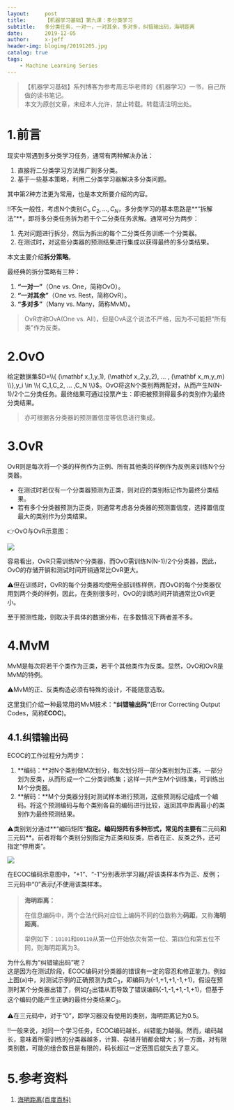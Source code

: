 ```yaml
---
layout:     post
title:      【机器学习基础】第九课：多分类学习
subtitle:   多分类任务，一对一，一对其余，多对多，纠错输出码，海明距离
date:       2019-12-05
author:     x-jeff
header-img: blogimg/20191205.jpg
catalog: true
tags:
    - Machine Learning Series
---
```

>【机器学习基础】系列博客为参考周志华老师的《机器学习》一书，自己所做的读书笔记。  
>本文为原创文章，未经本人允许，禁止转载。转载请注明出处。

# 1.前言

现实中常遇到多分类学习任务，通常有两种解决办法：

1. 直接将二分类学习方法推广到多分类。
2. 基于一些基本策略，利用二分类学习器解决多分类问题。

其中第2种方法更为常用，也是本文所要介绍的内容。

‼️不失一般性，考虑N个类别$C_1,C_2,...,C_N$，多分类学习的基本思路是**“拆解法”**，即将多分类任务拆为若干个二分类任务求解。通常可分为两步：

1. 先对问题进行拆分，然后为拆出的每个二分类任务训练一个分类器。
2. 在测试时，对这些分类器的预测结果进行集成以获得最终的多分类结果。

本文主要介绍**拆分策略**。

最经典的拆分策略有三种：

1. **“一对一”**（One vs. One，简称OvO）。
2. **“一对其余”**（One vs. Rest，简称OvR）。
3. **“多对多”**（Many vs. Many，简称MvM）。

>OvR亦称OvA(One vs. All)，但是OvA这个说法不严格，因为不可能把“所有类”作为反类。

# 2.OvO

给定数据集$D=\\{ (\mathbf x_1,y_1), (\mathbf x_2,y_2), ... , (\mathbf x_m,y_m) \\},y_i \in \\{ C_1,C_2, ... ,C_N \\}$。OvO将这N个类别两两配对，从而产生N(N-1)/2个二分类任务。最终结果可通过投票产生：即把被预测得最多的类别作为最终分类结果。

>亦可根据各分类器的预测置信度等信息进行集成。

# 3.OvR

OvR则是每次将一个类的样例作为正例、所有其他类的样例作为反例来训练N个分类器。

* 在测试时若仅有一个分类器预测为正类，则对应的类别标记作为最终分类结果。
* 若有多个分类器预测为正类，则通常考虑各分类器的预测置信度，选择置信度最大的类别作为分类结果。

👉OvO与OvR示意图：

![](https://xjeffblogimg.oss-cn-beijing.aliyuncs.com/BLOGIMG/BlogImage/MachineLearningSeries/Lesson9/9x1.png)

容易看出，OvR只需训练N个分类器，而OvO需训练N(N-1)/2个分类器，因此，OvO的存储开销和测试时间开销通常比OvR更大。

⚠️但在训练时，OvR的每个分类器均使用全部训练样例，而OvO的每个分类器仅用到两个类的样例，因此，在类别很多时，OvO的训练时间开销通常比OvR更小。

至于预测性能，则取决于具体的数据分布，在多数情况下两者差不多。

# 4.MvM

MvM是每次将若干个类作为正类，若干个其他类作为反类。显然，OvO和OvR是MvM的特例。

⚠️MvM的正、反类构造必须有特殊的设计，不能随意选取。

这里我们介绍一种最常用的MvM技术：**“纠错输出码”**(Error Correcting Output Codes，简称**ECOC**)。

## 4.1.纠错输出码

ECOC的工作过程分为两步：

1. **编码：**对N个类别做M次划分，每次划分将一部分类别划为正类，一部分划为反类，从而形成一个二分类训练集；这样一共产生M个训练集，可训练出M个分类器。
2. **解码：**M个分类器分别对测试样本进行预测，这些预测标记组成一个编码。将这个预测编码与每个类别各自的编码进行比较，返回其中距离最小的类别作为最终预测结果。

⚠️类别划分通过**“编码矩阵”**指定。编码矩阵有多种形式，常见的主要有**二元码**和**三元码**。前者将每个类别分别指定为正类和反类，后者在正、反类之外，还可指定“停用类”。

![](https://xjeffblogimg.oss-cn-beijing.aliyuncs.com/BLOGIMG/BlogImage/MachineLearningSeries/Lesson9/9x2.png)

在ECOC编码示意图中，“+1”、“-1”分别表示学习器$f_i$将该类样本作为正、反例；三元码中“0”表示$f_i$不使用该类样本。

>**海明距离：**
>
>在信息编码中，两个合法代码对应位上编码不同的位数称为**码距**，又称**海明距离**。
>
>举例如下：`10101`和`00110`从第一位开始依次有第一位、第四位和第五位不同，则海明距离为3。

为什么称为“纠错输出码”呢？      
这是因为在测试阶段，ECOC编码对分类器的错误有一定的容忍和修正能力。例如上图(a)中，对测试示例的正确预测为类$C_3$，即编码为(-1,+1,+1,-1,+1)，假设在预测时某个分类器出错了，例如$f_2$出错从而导致了错误编码(-1,-1,+1,-1,+1)，但基于这个编码仍能产生正确的最终分类结果$C_3$。

⚠️在三元码中，对于“0”，即学习器没有使用的类别，海明距离记为0.5。

‼️一般来说，对同一个学习任务，ECOC编码越长，纠错能力越强。然而，编码越长，意味着所需训练的分类器越多，计算、存储开销都会增大；另一方面，对有限类别数，可能的组合数目是有限的，码长超过一定范围后就失去了意义。

# 5.参考资料

1. [海明距离(百度百科)](https://baike.baidu.com/item/海明距离/4235876?fr=aladdin)